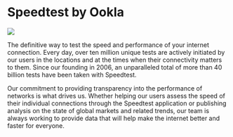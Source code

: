 # Speedtest by Ookla

![](https://github.com/ovrclk/awesome-akash/blob/master/speedtest-cli/speedtest-logo.png)

The definitive way to test the speed and performance of your internet connection. Every day, over ten million unique tests are actively initiated by our users in the locations and at the times when their connectivity matters to them. Since our founding in 2006, an unparalleled total of more than 40 billion tests have been taken with Speedtest.

Our commitment to providing transparency into the performance of networks is what drives us. Whether helping our users assess the speed of their individual connections through the Speedtest application or publishing analysis on the state of global markets and related trends, our team is always working to provide data that will help make the internet better and faster for everyone.
